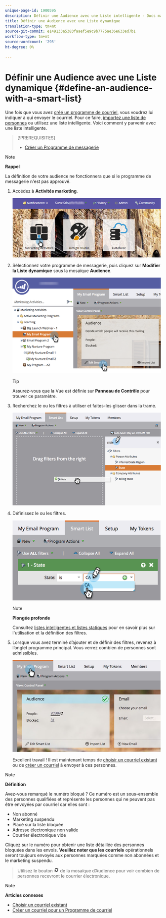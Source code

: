 ```yaml
---
unique-page-id: 1900595
description: Définir une Audience avec une Liste intelligente - Docs marketing - Documentation du produit
title: Définir une Audience avec une Liste dynamique
translation-type: tm+mt
source-git-commit: e149133a5383faaef5e9c9b7775ae36e633ed7b1
workflow-type: tm+mt
source-wordcount: '295'
ht-degree: 0%

---
```



# Définir une Audience avec une Liste dynamique {#define-an-audience-with-a-smart-list}

Une fois que vous avez [créé un programme de courriel](../../../../product-docs/email-marketing/email-programs/creating-an-email-program/create-an-email-program.md), vous voudrez lui indiquer à qui envoyer le courriel. Pour ce faire, [importez une liste de personnes](define-an-audience-by-importing-a-list.md) ou utilisez une liste intelligente. Voici comment y parvenir avec une liste intelligente.

>[!PREREQUISITES]
>
>* [Créer un Programme de messagerie](../../../../product-docs/email-marketing/email-programs/creating-an-email-program/create-an-email-program.md)

>



>[!NOTE]
>
>**Rappel**
>
>La définition de votre audience ne fonctionnera que si le programme de messagerie n&#39;est pas approuvé.

1. Accédez à **Activités marketing**.

   ![](assets/login-marketing-activities.png)

1. Sélectionnez votre programme de messagerie, puis cliquez sur **Modifier la Liste dynamique** sous la mosaïque **Audience**.

   ![](assets/2017-05-22-09-46-37.png)

   >[!TIP]
   >
   >Assurez-vous que la Vue est définie sur **Panneau de Contrôle** pour trouver ce paramètre.

1. Recherchez le ou les filtres à utiliser et faites-les glisser dans la trame.

   ![](assets/dragstate.png)

1. Définissez le ou les filtres.

   ![](assets/image2014-9-12-11-3a1-3a14.png)

   >[!NOTE]
   >
   >**Plongée profonde**
   >
   >
   >Consultez [listes intelligentes et listes statiques](http://docs.marketo.com/display/docs/smart+lists+and+static+lists) pour en savoir plus sur l&#39;utilisation et la définition des filtres.

1. Lorsque vous avez terminé d’ajouter et de définir des filtres, revenez à l’onglet programme principal. Vous verrez combien de personnes sont admissibles.

   ![](assets/myemailprogram.jpg)

   Excellent travail ! Il est maintenant temps de [choisir un courriel existant](../../../../product-docs/email-marketing/email-programs/email-program-actions/choose-an-existing-email.md) ou de [créer un courriel](../../../../product-docs/email-marketing/email-programs/email-program-actions/create-an-email-for-an-email-program.md) à envoyer à ces personnes.

>[!NOTE]
>
>**Définition**
>
>Avez-vous remarqué le numéro bloqué ? Ce numéro est un sous-ensemble des personnes qualifiées et représente les personnes qui ne peuvent pas être envoyées par courriel car elles sont :
>
>* Non abonné
>* Marketing suspendu
>* Placé sur la liste bloquée
>* Adresse électronique non valide
>* Courrier électronique vide

>
>
Cliquez sur le numéro pour obtenir une liste détaillée des personnes bloquées dans les envois. **Veuillez noter que les courriels** opérationnels seront toujours envoyés aux personnes marquées comme non abonnées et le marketing suspendu.
>
>Utilisez le bouton ![—](assets/image2014-10-23-16-3a32-3a36.png) de la mosaïque d’Audience pour voir combien de personnes recevront le courrier électronique.

>[!NOTE]
>
>**Articles connexes**
>
>* [Choisir un courriel existant](../../../../product-docs/email-marketing/email-programs/email-program-actions/choose-an-existing-email.md)
>* [Créer un courriel pour un Programme de courriel](../../../../product-docs/email-marketing/email-programs/email-program-actions/create-an-email-for-an-email-program.md)

>



